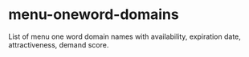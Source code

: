 # menu-oneword-domains
List of menu one word domain names with availability, expiration date, attractiveness, demand score.
